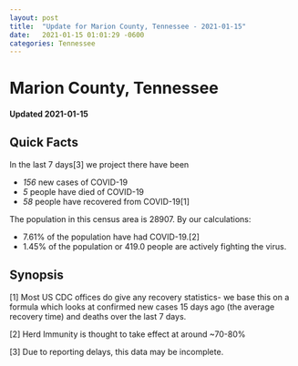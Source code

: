 ```yaml
---
layout: post
title:  "Update for Marion County, Tennessee - 2021-01-15"
date:   2021-01-15 01:01:29 -0600
categories: Tennessee
---
```


# Marion County, Tennessee
#### Updated 2021-01-15

## Quick Facts

In the last 7 days[3] we project there have been
- *156* new cases of COVID-19
- *5* people have died of COVID-19
- *58* people have recovered from COVID-19[1]

The population in this census area is 28907. By our calculations:
- 7.61% of the population have had COVID-19.[2]
- 1.45% of the population or 419.0 people are actively fighting the virus.

## Synopsis




[1] Most US CDC offices do give any recovery statistics- we base this on a formula which looks at confirmed new cases
15 days ago (the average recovery time) and deaths over the last 7 days.

[2] Herd Immunity is thought to take effect at around ~70-80%

[3] Due to reporting delays, this data may be incomplete.
 
    